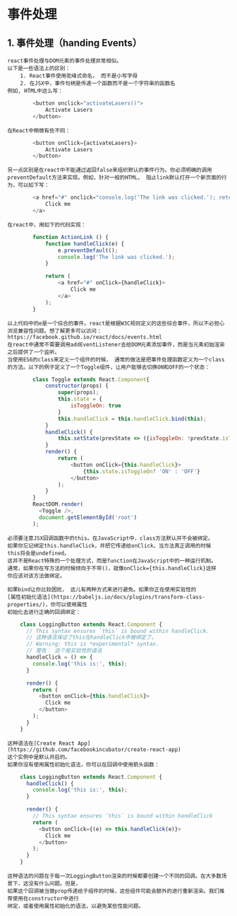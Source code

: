 # 事件处理

## 1. 事件处理（handing Events）
    react事件处理与DOM元素的事件处理非常相似。
    以下是一些语法上的区别：
        1. React事件使用驼峰式命名， 而不是小写字母
        2. 在JSX中，事件句柄是传递一个函数而不是一个字符串的函数名
    例如, HTML中这么写：
```javascript    
        <button onclick="activateLasers()">
            Activate Lasers
        </button>
```

    在React中稍微有些不同：
```javascript    
        <button onClick={activateLasers}>
            Activate Lasers
        </button>
```

    另一点区别是在react中不能通过返回false来组织默认的事件行为。你必须明确的调用preventDefault方法来实现。例如，针对一般的HTML， 阻止link默认打开一个新页面的行为，可以如下写：
```javascript    
        <a href="#" onclick="console.log('The link was clicked.'); return false">
            Click me
        </a>
```

    在react中，用如下的代码实现：
```javascript    
        function ActionLink () {
            function handleClick(e) {
                e.preventDefault();
                console.log('The link was clicked.');
            }

            return (
                <a href="#" onClick={handleClick}>
                    Click me 
                </a>
            );
        }
```

    以上代码中的e是一个综合的事件。react是根据W3C规则定义的这些综合事件，所以不必担心浏览兼容性问题。想了解更多可以访问： https://facebook.github.io/react/docs/events.html
    在react中通常不需要调用addEventListener去给DOM元素添加事件，而是当元素初始渲染之后提供了一个监听。
    当使用ES6的class来定义一个组件的时候， 通常的做法是把事件处理函数定义为一个class的方法。以下的例子定义了一个Toggle组件，让用户能够去切换ON和OFF的一个状态：
```javascript    
        class Toggle extends React.Component{
            constructor(props) {
                super(props);
                this.state = {
                    isToggleOn: true
                }
                this.handleClick = this.handleClick.bind(this);
            }
            handleClick() {
                this.setState(prevState => ({isToggleOn: !prevState.isToggleOn}));
            }
            render() {
                return (
                    <button onClick={this.handleClick}>
                        {this.state.isToggleOn? 'ON' : 'OFF'}
                    </button>
                );
            }
        }
        ReactDOM.render(
          <Toggle />,
          document.getElementById('root')
        );
```
    
    必须要注意JSX回调函数中的this。在JavaScript中，class方法默认并不会被绑定。
    如果你忘记绑定this.handleClick，并把它传递给onClick，当方法真正调用的时候
    this将会是undefined。
    这并不是React特殊的一个处理方式，而是function在JavaScript中的一种运行机制。
    通常，如果你在写方法的时候倾向于不带()，就像onClick={this.handleClick}这样
    你应该对该方法做绑定。
    
    如果bind让你比较困扰， 这儿有两种方式来进行避免。如果你正在使用实验性的
    [属性初始化语法](https://babeljs.io/docs/plugins/transform-class-properties/)，你可以使用属性
    初始化去进行正确的回调绑定：
```javascript
    class LoggingButton extends React.Component {
      // This syntax ensures `this` is bound within handleClick.
      // 这种语法保证了this在handleClick中被绑定了。
      // Warning: this is *experimental* syntax.
      // 警告： 这个是实验性的语法
      handleClick = () => {
        console.log('this is:', this);
      }

      render() {
        return (
          <button onClick={this.handleClick}>
            Click me
          </button>
        );
      }
    }
```

    这种语法在[Create React App](https://github.com/facebookincubator/create-react-app)
    这个实例中是默认开启的。
    如果你没有使用属性初始化语法，你可以在回调中使用箭头函数：
```javascript
    class LoggingButton extends React.Component {
      handleClick() {
        console.log('this is:', this);
      }

      render() {
        // This syntax ensures `this` is bound within handleClick
        return (
          <button onClick={(e) => this.handleClick(e)}>
            Click me
          </button>
        );
      }
    }
```

    这种语法的问题在于每一次LoggingButton渲染的时候都要创建一个不同的回调。在大多数场景下，这没有什么问题。但是，
    如果这个回调被当做prop传递给子组件的时候，这些组件可能会额外的进行重新渲染。我们推荐使用在constructor中进行
    绑定，或者使用属性初始化的语法，以避免某些性能问题。
    
